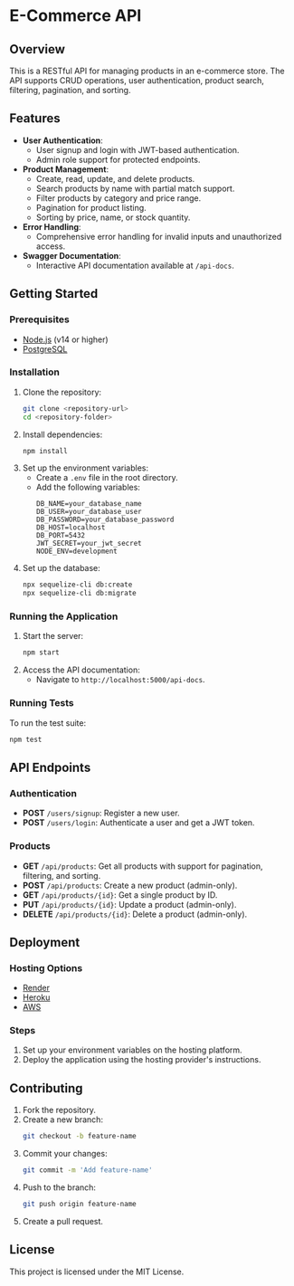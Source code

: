 # E-Commerce API

## Overview

This is a RESTful API for managing products in an e-commerce store. The API supports CRUD operations, user authentication, product search, filtering, pagination, and sorting.

## Features

- **User Authentication**:
  - User signup and login with JWT-based authentication.
  - Admin role support for protected endpoints.
- **Product Management**:
  - Create, read, update, and delete products.
  - Search products by name with partial match support.
  - Filter products by category and price range.
  - Pagination for product listing.
  - Sorting by price, name, or stock quantity.
- **Error Handling**:
  - Comprehensive error handling for invalid inputs and unauthorized access.
- **Swagger Documentation**:
  - Interactive API documentation available at `/api-docs`.

## Getting Started

### Prerequisites

- [Node.js](https://nodejs.org/) (v14 or higher)
- [PostgreSQL](https://www.postgresql.org/)

### Installation

1. Clone the repository:
   ```bash
   git clone <repository-url>
   cd <repository-folder>
   ```
2. Install dependencies:
   ```bash
   npm install
   ```
3. Set up the environment variables:
   - Create a `.env` file in the root directory.
   - Add the following variables:
     ```env
     DB_NAME=your_database_name
     DB_USER=your_database_user
     DB_PASSWORD=your_database_password
     DB_HOST=localhost
     DB_PORT=5432
     JWT_SECRET=your_jwt_secret
     NODE_ENV=development
     ```
4. Set up the database:
   ```bash
   npx sequelize-cli db:create
   npx sequelize-cli db:migrate
   ```

### Running the Application

1. Start the server:
   ```bash
   npm start
   ```
2. Access the API documentation:
   - Navigate to `http://localhost:5000/api-docs`.

### Running Tests

To run the test suite:

```bash
npm test
```

## API Endpoints

### Authentication

- **POST** `/users/signup`: Register a new user.
- **POST** `/users/login`: Authenticate a user and get a JWT token.

### Products

- **GET** `/api/products`: Get all products with support for pagination, filtering, and sorting.
- **POST** `/api/products`: Create a new product (admin-only).
- **GET** `/api/products/{id}`: Get a single product by ID.
- **PUT** `/api/products/{id}`: Update a product (admin-only).
- **DELETE** `/api/products/{id}`: Delete a product (admin-only).

## Deployment

### Hosting Options

- [Render](https://render.com/)
- [Heroku](https://www.heroku.com/)
- [AWS](https://aws.amazon.com/)

### Steps

1. Set up your environment variables on the hosting platform.
2. Deploy the application using the hosting provider's instructions.

## Contributing

1. Fork the repository.
2. Create a new branch:
   ```bash
   git checkout -b feature-name
   ```
3. Commit your changes:
   ```bash
   git commit -m 'Add feature-name'
   ```
4. Push to the branch:
   ```bash
   git push origin feature-name
   ```
5. Create a pull request.

## License

This project is licensed under the MIT License.
